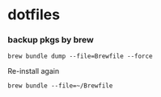 # dotfiles

### backup pkgs by brew

```shell
brew bundle dump --file=Brewfile --force
```

Re-install again

```shell
brew bundle --file=~/Brewfile
```
